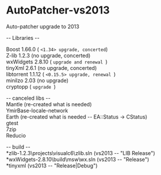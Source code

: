 # AutoPatcher-vs2013
Auto-patcher upgrade to 2013

-- Libraries -- </br>

Boost 1.66.0 ( ```<1.34> upgrade, concerted```) </br>
Z-lib 1.2.3 (no upgrade, concerted) </br>
wxWidgets 2.8.10 ( ```upgrade and renewal ```) </br>
tinyXml 2.6.1 (no upgrade, concerted) </br>
libtorrent 1.1.12 ( ```<0.15.5> upgrade, renewal ```) </br>
minilzo 2.03 (no upgrade) </br>
cryptopp ( ```upgrade ```) </br>

-- canceled libs -- </br>
Mantle (re-created what is needed) </br>
YmirBase-locale-network </br>
Earth (re-created what is needed -- EA::Status -> CStatus) </br>
gtest </br>
7zip </br>
Reducio </br>


-- build -- </br>
*zlib-1.2.3\projects\visualc6\zlib.sln (vs2013 -- "LIB Release") </br>
*wxWidgets-2.8.10\build\msw\wx.sln (vs2013 -- "Release") </br>
*tinyxml (vs2013 -- "Release|Debug") </br>

